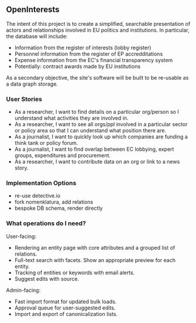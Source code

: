 ## OpenInterests

The intent of this project is to create a simplified, searchable
presentation of actors and relationships involved in EU politics and
institutions. In particular, the database will include: 

* Information from the register of interests (lobby register)
* Personnel information from the register of EP accredditations
* Expense information from the EC's financial transparency system
* Potentially: contract awards made by EU institutions


As a secondary objective, the site's software will be built to be 
re-usable as a data graph storage.

### User Stories

* As a researcher, I want to find details on a particular org/person so
  I understand what activities they are involved in. 
* As a researcher, I want to see all orgs/ppl involved in a particular
  sector or policy area so that I can understand what position there
  are.
* As a journalist, I want to quickly look up which companies are funding
  a think tank or policy forum.
* As a journalist, I want to find overlap between EC lobbying, expert
  groups, expenditures and procurement.
* As a researcher, I want to contribute data on an org or link to a news
  story.

### Implementation Options

* re-use detective.io
* fork nomenklatura, add relations
* bespoke DB schema, render directly

### What operations do I need?

User-facing:

* Rendering an entity page with core attributes and a grouped list of
  relations.
* Full-text search with facets. Show an appropriate preview for each
  entity.
* Tracking of entities or keywords with email alerts.
* Suggest edits with source.

Admin-facing:

* Fast import format for updated bulk loads.
* Approval queue for user-suggested edits. 
* Import and export of canonicalization lists.

